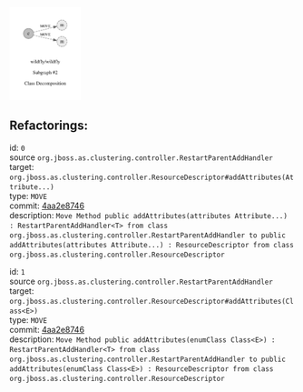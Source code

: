<img src=subgraph_atomic_2.svg width=25%>

## Refactorings:

id: `0`\
source `org.jboss.as.clustering.controller.RestartParentAddHandler`\
target: `org.jboss.as.clustering.controller.ResourceDescriptor#addAttributes(Attribute...)`\
type: `MOVE`\
commit: [4aa2e8746](https://github.com/wildfly/wildfly/commit/4aa2e8746b5492bbc1cf2b36af956cf3b01e40f5)\
description: `Move Method public addAttributes(attributes Attribute...) : RestartParentAddHandler<T> from class org.jboss.as.clustering.controller.RestartParentAddHandler to public addAttributes(attributes Attribute...) : ResourceDescriptor from class org.jboss.as.clustering.controller.ResourceDescriptor`

id: `1`\
source `org.jboss.as.clustering.controller.RestartParentAddHandler`\
target: `org.jboss.as.clustering.controller.ResourceDescriptor#addAttributes(Class<E>)`\
type: `MOVE`\
commit: [4aa2e8746](https://github.com/wildfly/wildfly/commit/4aa2e8746b5492bbc1cf2b36af956cf3b01e40f5)\
description: `Move Method public addAttributes(enumClass Class<E>) : RestartParentAddHandler<T> from class org.jboss.as.clustering.controller.RestartParentAddHandler to public addAttributes(enumClass Class<E>) : ResourceDescriptor from class org.jboss.as.clustering.controller.ResourceDescriptor`

